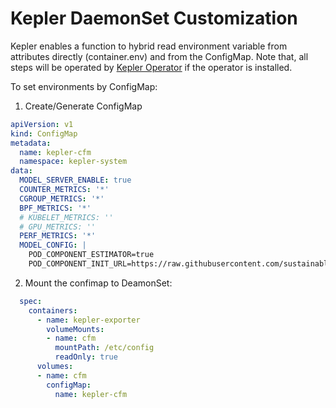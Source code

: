 # Kepler DaemonSet Customization
Kepler enables a function to hybrid read environment variable from attributes directly (container.env) and from the ConfigMap. Note that, all steps will be operated by [Kepler Operator](https://github.com/sustainable-computing-io/kepler-operator) if the operator is installed.

To set environments by ConfigMap:

1. Create/Generate ConfigMap

```yaml
apiVersion: v1
kind: ConfigMap
metadata:
  name: kepler-cfm
  namespace: kepler-system
data:
  MODEL_SERVER_ENABLE: true
  COUNTER_METRICS: '*'
  CGROUP_METRICS: '*'
  BPF_METRICS: '*'
  # KUBELET_METRICS: ''
  # GPU_METRICS: ''
  PERF_METRICS: '*'
  MODEL_CONFIG: |
    POD_COMPONENT_ESTIMATOR=true
    POD_COMPONENT_INIT_URL=https://raw.githubusercontent.com/sustainable-computing-io/kepler-model-server/main/tests/test_models/DynComponentPower/CgroupOnly/ScikitMixed.zip
```

2. Mount the confimap to DeamonSet:
```yaml
  spec:
    containers:
      - name: kepler-exporter
        volumeMounts:
        - name: cfm
          mountPath: /etc/config
          readOnly: true
      volumes:
      - name: cfm
        configMap:
          name: kepler-cfm
```